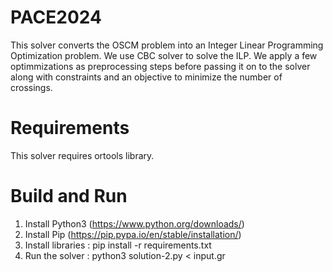 # PACE2024
This solver converts the OSCM problem into an Integer Linear Programming Optimization problem. We use CBC solver to solve the ILP. We apply a few optimmizations as preprocessing steps before passing it on to the solver along with constraints and an objective to minimize the number of crossings.

# Requirements
This solver requires ortools library.

# Build and Run
1. Install Python3 (https://www.python.org/downloads/)
2. Install Pip (https://pip.pypa.io/en/stable/installation/)
3. Install libraries : pip install -r requirements.txt
4. Run the solver : python3 solution-2.py < input.gr
